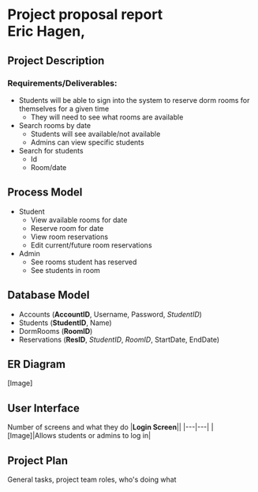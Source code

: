 Project proposal report  
Eric Hagen, 
===
## Project Description
### Requirements/Deliverables:
* Students will be able to sign into the system to reserve dorm rooms for themselves for a given time
    * They will need to see what rooms are available
* Search rooms by date
    * Students will see available/not available
    * Admins can view specific students
* Search for students
    * Id
    * Room/date

## Process Model
* Student
    * View available rooms for date
    * Reserve room for date
    * View room reservations
    * Edit current/future room reservations
* Admin
    * See rooms student has reserved
    * See students in room

## Database Model
* Accounts (**AccountID**, Username, Password, _StudentID_)
* Students (**StudentID**, Name)
* DormRooms (**RoomID**)
* Reservations (**ResID**, _StudentID_, _RoomID_, StartDate, EndDate)

## ER Diagram
[Image]

## User Interface
Number of screens and what they do
|**Login Screen**||
|---|---|
|[Image]|Allows students or admins to log in|

## Project Plan
General tasks, project team roles, who's doing what